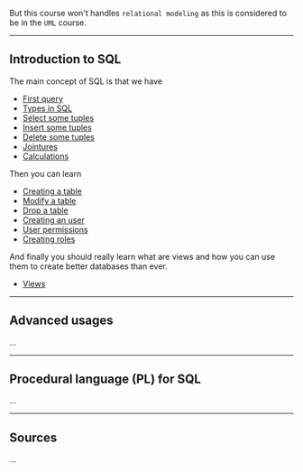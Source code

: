 But this course won't handles ``relational modeling``
as this is considered to be in the ``UML`` course.

<hr class="sr">

## Introduction to SQL

The main concept of SQL is that we have

* [First query](syntax/first-query.md)
* [Types in SQL](syntax/types.md)
* [Select some tuples](syntax/select.md)
* [Insert some tuples](syntax/insert.md)
* [Delete some tuples](syntax/delete.md)
* [Jointures](syntax/join.md)
* [Calculations](syntax/calculations.md)

Then you can learn

* [Creating a table](syntax/tables/create.md)
* [Modify a table](syntax/tables/modify.md)
* [Drop a table](syntax/tables/drop.md)
* [Creating an user](syntax/users/create.md)
* [User permissions](syntax/users/permissions.md)
* [Creating roles](syntax/users/roles.md)

And finally you should really learn what are views
and how you can use them to create better databases
than ever.

* [Views](syntax/views.md)

<hr class="sl">

## Advanced usages

...

<hr class="sr">

## Procedural language (PL) for SQL

...

<hr class="sl">

## Sources

...